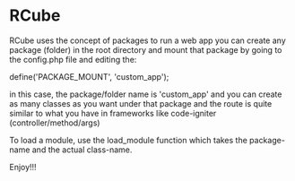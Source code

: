 # RCube

RCube uses the concept of packages to run a web app
you can create any package (folder) in the root directory
and mount that package by going to the config.php file
and editing the:

  define('PACKAGE_MOUNT', 'custom_app');

in this case, the package/folder name is 'custom_app'
and you can create as many classes as you want under that package
and the route is quite similar to what you have in frameworks like
code-igniter (controller/method/args)

To load a module, use the load_module function which takes the package-name
and the actual class-name.

Enjoy!!! 



